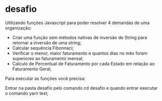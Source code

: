 # desafio

Utilizando funções Javascript para poder resolver 4 demandas de uma organização:

- Criar uma função sem métodos nativas de inversão de String para retornar a inversão de uma string;
- Calcular sequência Fibonnaci;
- Verificar o menor, maior faturamento e quantos dias no mês foram superiores ao faturamento mensal;
- Calculo de Percentual de Faturamento por cada Estado em relação ao Faturamento Geral;

Para executar as funções você precisa:

Entrar na pasta desafio pelo comando cd desafio e quando entrar executar o comando yarn test;

